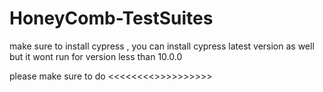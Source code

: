 # HoneyComb-TestSuites
 
make sure to install cypress , you can install cypress latest version as well but it wont run for version less than 10.0.0
 
please make sure to do <<<<<<<<<npm i>>>>>>>>>>> 
